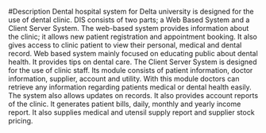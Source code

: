 #Description
Dental hospital system for Delta university is designed for the use of dental clinic. DIS consists of two parts; a Web Based System and a Client Server System. The web-based system provides information about the clinic; it allows new patient registration and appointment booking. It also gives access to clinic patient to view their personal, medical and dental record. Web based system mainly focused on educating public about dental health. It provides tips on dental care. The Client Server System is designed for the use of clinic staff. Its module consists of patient information, doctor information, supplier, account and utility. With this module doctors can retrieve any information regarding patients medical or dental health easily. The system also allows updates on records. It also provides account reports of the clinic. It generates patient bills, daily, monthly and yearly income report. It also supplies medical and utensil supply report and supplier stock pricing.
